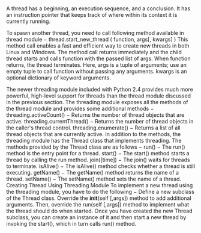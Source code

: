 # 

A thread has a beginning, an execution sequence, and a conclusion. It has an instruction pointer that keeps track of where within its context it is currently running.

To spawn another thread, you need to call following method available in thread module −
thread.start_new_thread ( function, args[, kwargs] )
This method call enables a fast and efficient way to create new threads in both Linux and Windows.
The method call returns immediately and the child thread starts and calls function with the passed list of args. When function returns, the thread terminates.
Here, args is a tuple of arguments; use an empty tuple to call function without passing any arguments. kwargs is an optional dictionary of keyword arguments.

The newer threading module included with Python 2.4 provides much more powerful, high-level support for threads than the thread module discussed in the previous section.
The threading module exposes all the methods of the thread module and provides some additional methods −
threading.activeCount() − Returns the number of thread objects that are active.
threading.currentThread() − Returns the number of thread objects in the caller's thread control.
threading.enumerate() − Returns a list of all thread objects that are currently active.
In addition to the methods, the threading module has the Thread class that implements threading. The methods provided by the Thread class are as follows −
run() − The run() method is the entry point for a thread.
start() − The start() method starts a thread by calling the run method.
join([time]) − The join() waits for threads to terminate.
isAlive() − The isAlive() method checks whether a thread is still executing.
getName() − The getName() method returns the name of a thread.
setName() − The setName() method sets the name of a thread.
Creating Thread Using Threading Module
To implement a new thread using the threading module, you have to do the following −
Define a new subclass of the Thread class.
Override the __init__(self [,args]) method to add additional arguments.
Then, override the run(self [,args]) method to implement what the thread should do when started.
Once you have created the new Thread subclass, you can create an instance of it and then start a new thread by invoking the start(), which in turn calls run() method.
